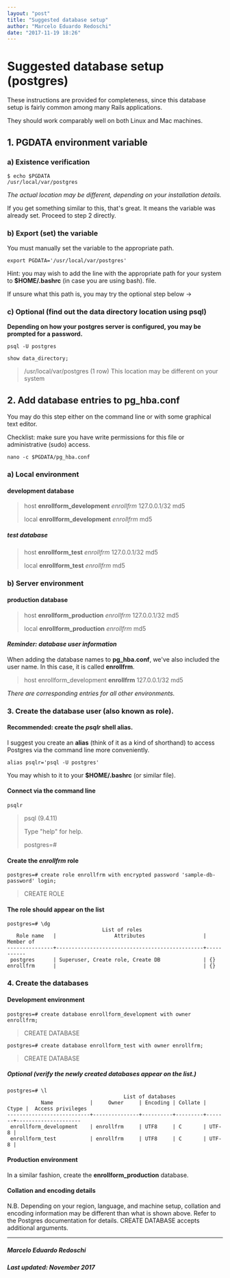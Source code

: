 ```yaml
---
layout: "post"
title: "Suggested database setup"
author: "Marcelo Eduardo Redoschi"
date: "2017-11-19 18:26"
---
```

# Suggested database setup (postgres)

These instructions are provided for completeness, since this database setup is fairly common among many Rails applications.

They should work comparably well on both Linux and Mac machines.

## 1. PGDATA environment variable

### a) Existence verification

```
$ echo $PGDATA
/usr/local/var/postgres
```
*The actual location may be different, depending on your installation details.*

If you get something similar to this, that's great.  It means the variable was already set.  Proceed to step 2 directly.

### b) Export (set) the variable

You must manually set the variable to the appropriate path.
```
export PGDATA='/usr/local/var/postgres'
```

Hint: you may wish to add the line with the appropriate path for your system to  **$HOME/.bashrc** (in case you are using bash). file.

If unsure what this path is, you may try the optional step below ->

### c) Optional (find out the data directory location using **psql**)

**Depending on how your postgres server is configured, you may be prompted for a password.**

```
psql -U postgres
```

```
show data_directory;
```

>  /usr/local/var/postgres
(1 row)
This location may be different on your system

## 2. Add database entries to **pg_hba.conf**

You may do this step either on the command line or with some graphical text editor.

Checklist: make sure you have write permissions for this file or administrative (sudo)
access.

```
nano -c $PGDATA/pg_hba.conf
```
###

### a) Local environment
#### development database
> host  **enrollform_development** *enrollfrm*  127.0.0.1/32 md5
>
> local **enrollform_development** *enrollfrm*  md5

##### test database
> host  **enrollform_test** *enrollfrm*  127.0.0.1/32 md5
>
> local **enrollform_test** *enrollfrm*  md5

### b) Server environment

#### production database
> host  **enrollform_production** *enrollfrm*  127.0.0.1/32 md5
>
> local **enrollform_production** *enrollfrm*  md5

#### *Reminder: database user information*

When adding the database names to **pg_hba.conf**, we've also included the user name.  In this case, it is called **enrollfrm**.

> host  enrollform_development **enrollfrm**  127.0.0.1/32 md5

*There are corresponding entries for all other environments.*

### 3. Create the database user (also known as role).

#### Recommended: create the *psqlr* shell alias.

I suggest you create an **alias** (think of it as a kind of shorthand) to access Postgres via the command line more conveniently.

```
alias psqlr='psql -U postgres'
```
You may whish to it to your **$HOME/.bashrc** (or similar file).

#### Connect via the command line

```
psqlr
```
> psql (9.4.11)
>
> Type "help" for help.
>
> postgres=#

#### Create the *enrollfrm* role

```
postgres=# create role enrollfrm with encrypted password 'sample-db-password' login;
```
> CREATE ROLE

#### The role should appear on the list

```
postgres=# \dg
                               List of roles
   Role name   |                   Attributes                   | Member of
---------------+------------------------------------------------+-----------
 postgres      | Superuser, Create role, Create DB              | {}
enrollfrm      |                                                | {}
```
### 4. Create the databases

#### Development environment

```
postgres=# create database enrollform_development with owner enrollfrm;
```
> CREATE DATABASE

```
postgres=# create database enrollform_test with owner enrollfrm;
```

> CREATE DATABASE

##### Optional (verify the newly created databases appear on the list.)
```
postgres=# \l
                                      List of databases
           Name            |     Owner     | Encoding | Collate | Ctype |  Access privileges
---------------------------+---------------+----------+---------+-------+---------------------
 enrollform_development    | enrollfrm     | UTF8     | C       | UTF-8 |
 enrollform_test           | enrollfrm     | UTF8     | C       | UTF-8 |

```

#### Production environment

In a similar fashion, create the **enrollform_production** database.

#### Collation and encoding details

N.B. Depending on your region, language, and machine setup, collation and encoding information may be different than what is shown above.  Refer to the Postgres documentation for details. CREATE DATABASE accepts additional arguments.

---
##### Marcelo Eduardo Redoschi

##### Last updated: November 2017

